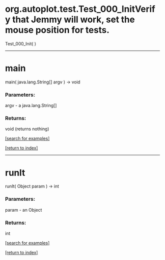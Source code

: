 # org.autoplot.test.Test_000_InitVerify that Jemmy will work, set the mouse position for tests.
Test_000_Init( )


***
<a name="main"></a>
# main
main( java.lang.String[] argv ) &rarr; void



### Parameters:
argv - a java.lang.String[]

### Returns:
void (returns nothing)


<a href="https://github.com/autoplot/dev/search?q=main&unscoped_q=main">[search for examples]</a>

<a href="https://github.com/autoplot/documentation/blob/master/javadoc/index-all.md">[return to index]</a>

***
<a name="runIt"></a>
# runIt
runIt( Object param ) &rarr; int



### Parameters:
param - an Object

### Returns:
int


<a href="https://github.com/autoplot/dev/search?q=runIt&unscoped_q=runIt">[search for examples]</a>

<a href="https://github.com/autoplot/documentation/blob/master/javadoc/index-all.md">[return to index]</a>

